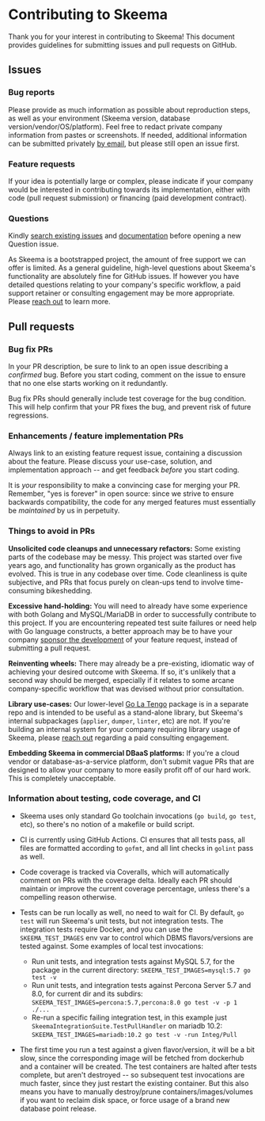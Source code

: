 # Contributing to Skeema

Thank you for your interest in contributing to Skeema! This document provides guidelines for submitting issues and pull requests on GitHub.

## Issues

### Bug reports

Please provide as much information as possible about reproduction steps, as well as your environment (Skeema version, database version/vendor/OS/platform). Feel free to redact private company information from pastes or screenshots. If needed, additional information can be submitted privately [by email](https://www.skeema.io/contact/), but please still open an issue first.

### Feature requests

If your idea is potentially large or complex, please indicate if your company would be interested in contributing towards its implementation, either with code (pull request submission) or financing (paid development contract).

### Questions

Kindly [search existing issues](https://github.com/skeema/skeema/search?type=issues) and [documentation](https://www.google.com/search?q=documentation+site%3Awww.skeema.io) before opening a new Question issue.

As Skeema is a bootstrapped project, the amount of free support we can offer is limited. As a general guideline, high-level questions about Skeema's functionality are absolutely fine for GitHub issues. If however you have detailed questions relating to your company's specific workflow, a paid support retainer or consulting engagement may be more appropriate. Please [reach out](https://www.skeema.io/contact/) to learn more.

## Pull requests

### Bug fix PRs

In your PR description, be sure to link to an open issue describing a *confirmed* bug. Before you start coding, comment on the issue to ensure that no one else starts working on it redundantly.

Bug fix PRs should generally include test coverage for the bug condition. This will help confirm that your PR fixes the bug, and prevent risk of future regressions.

### Enhancements / feature implementation PRs

Always link to an existing feature request issue, containing a discussion about the feature. Please discuss your use-case, solution, and implementation approach -- and get feedback *before* you start coding.

It is *your* responsibility to make a convincing case for merging your PR. Remember, "yes is forever" in open source: since we strive to ensure backwards compatibility, the code for any merged features must essentially be *maintained* by us in perpetuity.

### Things to avoid in PRs

**Unsolicited code cleanups and unnecessary refactors:** Some existing parts of the codebase may be messy. This project was started over five years ago, and functionality has grown organically as the product has evolved. This is true in any codebase over time. Code cleanliness is quite subjective, and PRs that focus purely on clean-ups tend to involve time-consuming bikeshedding.

**Excessive hand-holding:** You will need to already have some experience with both Golang and MySQL/MariaDB in order to successfully contribute to this project. If you are encountering repeated test suite failures or need help with Go language constructs, a better approach may be to have your company [sponsor the development](https://www.skeema.io/contact/) of your feature request, instead of submitting a pull request.

**Reinventing wheels:** There may already be a pre-existing, idiomatic way of achieving your desired outcome with Skeema. If so, it's unlikely that a second way should be merged, especially if it relates to some arcane company-specific workflow that was devised without prior consultation.

**Library use-cases:** Our lower-level [Go La Tengo](https://github.com/skeema/tengo) package is in a separate repo and is intended to be useful as a stand-alone library, but Skeema's internal subpackages (`applier`, `dumper`, `linter`, etc) are not. If you're building an internal system for your company requiring library usage of Skeema, please [reach out](https://www.skeema.io/contact/) regarding a paid consulting engagement.

**Embedding Skeema in commercial DBaaS platforms:** If you're a cloud vendor or database-as-a-service platform, don't submit vague PRs that are designed to allow your company to more easily profit off of our hard work. This is completely unacceptable.

### Information about testing, code coverage, and CI

* Skeema uses only standard Go toolchain invocations (`go build`, `go test`, etc), so there's no notion of a makefile or build script.

* CI is currently using GitHub Actions. CI ensures that all tests pass, all files are formatted according to `gofmt`, and all lint checks in `golint` pass as well.

* Code coverage is tracked via Coveralls, which will automatically comment on PRs with the coverage delta. Ideally each PR should maintain or improve the current coverage percentage, unless there's a compelling reason otherwise.

* Tests can be run locally as well, no need to wait for CI. By default, `go test` will run Skeema's unit tests, but not integration tests. The integration tests require Docker, and you can use the `SKEEMA_TEST_IMAGES` env var to control which DBMS flavors/versions are tested against. Some examples of local test invocations:
  * Run unit tests, and integration tests against MySQL 5.7, for the package in the current directory: `SKEEMA_TEST_IMAGES=mysql:5.7 go test -v`
  * Run unit tests, and integration tests against Percona Server 5.7 and 8.0, for current dir and its subdirs: `SKEEMA_TEST_IMAGES=percona:5.7,percona:8.0 go test -v -p 1 ./...`
  * Re-run a specific failing integration test, in this example just `SkeemaIntegrationSuite.TestPullHandler` on mariadb 10.2: `SKEEMA_TEST_IMAGES=mariadb:10.2 go test -v -run Integ/Pull`

* The first time you run a test against a given flavor/version, it will be a bit slow, since the corresponding image will be fetched from dockerhub and a container will be created. The test containers are halted after tests complete, but aren't destroyed -- so subsequent test invocations are much faster, since they just restart the existing container. But this also means you have to manually destroy/prune containers/images/volumes if you want to reclaim disk space, or force usage of a brand new database point release.
